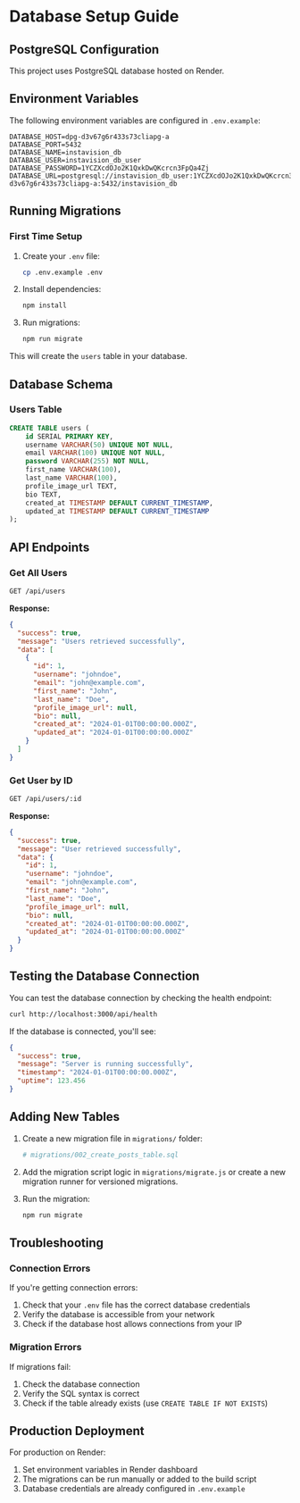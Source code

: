 # Database Setup Guide

## PostgreSQL Configuration

This project uses PostgreSQL database hosted on Render.

## Environment Variables

The following environment variables are configured in `.env.example`:

```env
DATABASE_HOST=dpg-d3v67g6r433s73cliapg-a
DATABASE_PORT=5432
DATABASE_NAME=instavision_db
DATABASE_USER=instavision_db_user
DATABASE_PASSWORD=1YCZXcdOJo2K1QxkDwQKcrcn3FpQa4Zj
DATABASE_URL=postgresql://instavision_db_user:1YCZXcdOJo2K1QxkDwQKcrcn3FpQa4Zj@dpg-d3v67g6r433s73cliapg-a:5432/instavision_db
```

## Running Migrations

### First Time Setup

1. Create your `.env` file:
   ```bash
   cp .env.example .env
   ```

2. Install dependencies:
   ```bash
   npm install
   ```

3. Run migrations:
   ```bash
   npm run migrate
   ```

This will create the `users` table in your database.

## Database Schema

### Users Table

```sql
CREATE TABLE users (
    id SERIAL PRIMARY KEY,
    username VARCHAR(50) UNIQUE NOT NULL,
    email VARCHAR(100) UNIQUE NOT NULL,
    password VARCHAR(255) NOT NULL,
    first_name VARCHAR(100),
    last_name VARCHAR(100),
    profile_image_url TEXT,
    bio TEXT,
    created_at TIMESTAMP DEFAULT CURRENT_TIMESTAMP,
    updated_at TIMESTAMP DEFAULT CURRENT_TIMESTAMP
);
```

## API Endpoints

### Get All Users

```bash
GET /api/users
```

**Response:**
```json
{
  "success": true,
  "message": "Users retrieved successfully",
  "data": [
    {
      "id": 1,
      "username": "johndoe",
      "email": "john@example.com",
      "first_name": "John",
      "last_name": "Doe",
      "profile_image_url": null,
      "bio": null,
      "created_at": "2024-01-01T00:00:00.000Z",
      "updated_at": "2024-01-01T00:00:00.000Z"
    }
  ]
}
```

### Get User by ID

```bash
GET /api/users/:id
```

**Response:**
```json
{
  "success": true,
  "message": "User retrieved successfully",
  "data": {
    "id": 1,
    "username": "johndoe",
    "email": "john@example.com",
    "first_name": "John",
    "last_name": "Doe",
    "profile_image_url": null,
    "bio": null,
    "created_at": "2024-01-01T00:00:00.000Z",
    "updated_at": "2024-01-01T00:00:00.000Z"
  }
}
```

## Testing the Database Connection

You can test the database connection by checking the health endpoint:

```bash
curl http://localhost:3000/api/health
```

If the database is connected, you'll see:
```json
{
  "success": true,
  "message": "Server is running successfully",
  "timestamp": "2024-01-01T00:00:00.000Z",
  "uptime": 123.456
}
```

## Adding New Tables

1. Create a new migration file in `migrations/` folder:
   ```bash
   # migrations/002_create_posts_table.sql
   ```

2. Add the migration script logic in `migrations/migrate.js` or create a new migration runner for versioned migrations.

3. Run the migration:
   ```bash
   npm run migrate
   ```

## Troubleshooting

### Connection Errors

If you're getting connection errors:

1. Check that your `.env` file has the correct database credentials
2. Verify the database is accessible from your network
3. Check if the database host allows connections from your IP

### Migration Errors

If migrations fail:

1. Check the database connection
2. Verify the SQL syntax is correct
3. Check if the table already exists (use `CREATE TABLE IF NOT EXISTS`)

## Production Deployment

For production on Render:

1. Set environment variables in Render dashboard
2. The migrations can be run manually or added to the build script
3. Database credentials are already configured in `.env.example`

